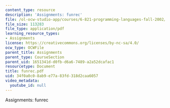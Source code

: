 ```yaml
---
content_type: resource
description: 'Assignments: funrec'
file: /ol-ocw-studio-app/courses/6-821-programming-languages-fall-2002/34f0a0c08ab9e77a83fd318d2caa6057_funrec.pdf
file_size: 113283
file_type: application/pdf
learning_resource_types:
- Assignments
license: https://creativecommons.org/licenses/by-nc-sa/4.0/
ocw_type: OCWFile
parent_title: Assignments
parent_type: CourseSection
parent_uid: 1651341d-d0fb-d6a6-7489-a2a52dcafac1
resourcetype: Document
title: funrec.pdf
uid: 34f0a0c0-8ab9-e77a-83fd-318d2caa6057
video_metadata:
  youtube_id: null
---
```

Assignments: funrec